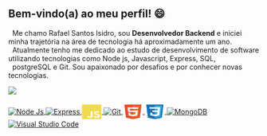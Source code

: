 ## Bem-vindo(a) ao meu perfil! 😄
 
Me chamo Rafael Santos Isidro, sou **Desenvolvedor Backend** e iniciei minha trajetória na área de tecnologia há aproximadamente um ano. 
  Atualmente tenho me dedicado ao estudo de desenvolvimento de software utilizando tecnologias como Node js, Javascript, Express, SQL,   postgreSQL e Git. Sou apaixonado por desafios e por conhecer novas tecnologias.


   
 <div>
    
   <a href="https://github.com/rafael-isidro">
   <img height="180em" src="https://github-readme-stats.vercel.app/api/top-langs/?username=rafael-isidro&theme=tokyonight&hide_border=true&custom_title=Linguagens%20%Principais"/>

</div>
<div style="display: inline_block"><br>
  <img align="center" alt="Node Js" height="30" width="40" src="https://cdn.jsdelivr.net/gh/devicons/devicon/icons/nodejs/nodejs-original.svg">
  <img align="center" alt="Express" height="30" width="40"  src="https://icongr.am/devicon/express-original.svg?size=128&color=ffffff">
  <img align="center" alt="Js" height="30" width="40" src="https://raw.githubusercontent.com/devicons/devicon/master/icons/javascript/javascript-plain.svg">
  <img align="center" alt="Git" height="30" width="40" src="https://cdn.jsdelivr.net/gh/devicons/devicon/icons/git/git-original.svg">
  <img align="center" alt="HTML" height="30" width="40" src="https://raw.githubusercontent.com/devicons/devicon/master/icons/html5/html5-original.svg">
  <img align="center" alt="CSS" height="30" width="40" src="https://raw.githubusercontent.com/devicons/devicon/master/icons/css3/css3-original.svg">
  <img align="center" alt="MongoDB" height="30" width="40" src="https://cdn.jsdelivr.net/gh/devicons/devicon/icons/mongodb/mongodb-plain.svg"> 
  <img align="center" alt="Visual Studio Code" height="30" width="40" src="https://cdn.jsdelivr.net/gh/devicons/devicon/icons/vscode/vscode-original.svg" />
</div>
